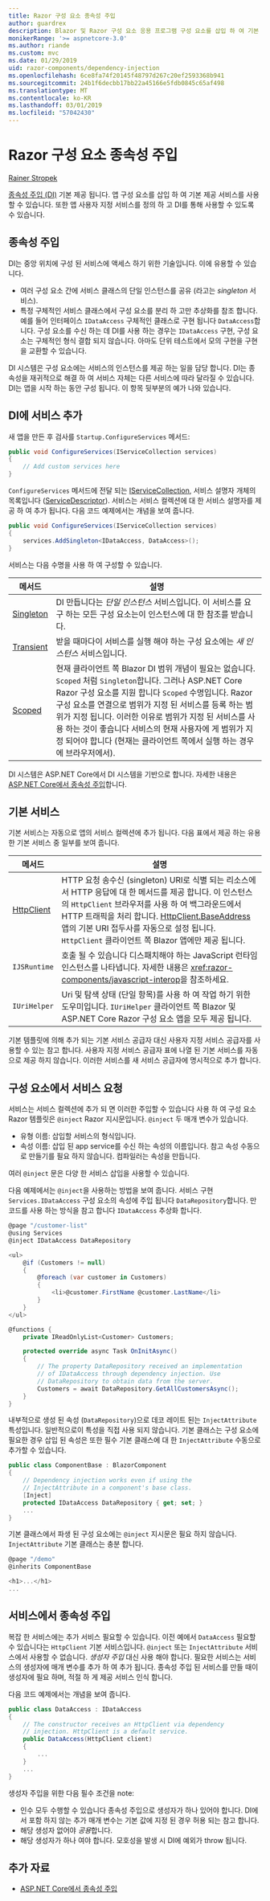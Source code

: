 ```yaml
---
title: Razor 구성 요소 종속성 주입
author: guardrex
description: Blazor 및 Razor 구성 요소 응용 프로그램 구성 요소를 삽입 하 여 기본 제공 서비스를 사용할 수 하는 방법을 참조 하세요.
monikerRange: '>= aspnetcore-3.0'
ms.author: riande
ms.custom: mvc
ms.date: 01/29/2019
uid: razor-components/dependency-injection
ms.openlocfilehash: 6ce8fa74f20145f48797d267c20ef2593368b941
ms.sourcegitcommit: 24b1f6decbb17bb22a45166e5fdb0845c65af498
ms.translationtype: MT
ms.contentlocale: ko-KR
ms.lasthandoff: 03/01/2019
ms.locfileid: "57042430"
---
```

# <a name="razor-components-dependency-injection"></a>Razor 구성 요소 종속성 주입

[Rainer Stropek](https://www.timecockpit.com)

[종속성 주입 (DI)](/aspnet/core/fundamentals/dependency-injection) 기본 제공 됩니다. 앱 구성 요소를 삽입 하 여 기본 제공 서비스를 사용할 수 있습니다. 또한 앱 사용자 지정 서비스를 정의 하 고 DI를 통해 사용할 수 있도록 수 있습니다.

## <a name="dependency-injection"></a>종속성 주입

DI는 중앙 위치에 구성 된 서비스에 액세스 하기 위한 기술입니다. 이에 유용할 수 있습니다.

* 여러 구성 요소 간에 서비스 클래스의 단일 인스턴스를 공유 (라고는 *singleton* 서비스).
* 특정 구체적인 서비스 클래스에서 구성 요소를 분리 하 고만 추상화를 참조 합니다. 예를 들어 인터페이스 `IDataAccess` 구체적인 클래스로 구현 됩니다 `DataAccess`합니다. 구성 요소를 수신 하는 데 DI를 사용 하는 경우는 `IDataAccess` 구현, 구성 요소는 구체적인 형식 결합 되지 않습니다. 아마도 단위 테스트에서 모의 구현을 구현을 교환할 수 있습니다.

DI 시스템은 구성 요소에는 서비스의 인스턴스를 제공 하는 일을 담당 합니다. DI는 종속성을 재귀적으로 해결 하 여 서비스 자체는 다른 서비스에 따라 달라질 수 있습니다. DI는 앱을 시작 하는 동안 구성 됩니다. 이 항목 뒷부분의 예가 나와 있습니다.

## <a name="add-services-to-di"></a>DI에 서비스 추가

새 앱을 만든 후 검사를 `Startup.ConfigureServices` 메서드:

```csharp
public void ConfigureServices(IServiceCollection services)
{
    // Add custom services here
}
```

`ConfigureServices` 메서드에 전달 되는 [IServiceCollection](/dotnet/api/microsoft.extensions.dependencyinjection.iservicecollection), 서비스 설명자 개체의 목록입니다 ([ServiceDescriptor](/dotnet/api/microsoft.extensions.dependencyinjection.servicedescriptor)). 서비스는 서비스 컬렉션에 대 한 서비스 설명자를 제공 하 여 추가 됩니다. 다음 코드 예제에서는 개념을 보여 줍니다.

```csharp
public void ConfigureServices(IServiceCollection services)
{
    services.AddSingleton<IDataAccess, DataAccess>();
}
```

서비스는 다음 수명을 사용 하 여 구성할 수 있습니다.

| 메서드      | 설명 |
| ----------- | ----------- |
| [Singleton](/dotnet/api/microsoft.extensions.dependencyinjection.servicedescriptor.singleton#Microsoft_Extensions_DependencyInjection_ServiceDescriptor_Singleton__1_System_Func_System_IServiceProvider___0__) | DI 만듭니다는 *단일 인스턴스* 서비스입니다. 이 서비스를 요구 하는 모든 구성 요소는이 인스턴스에 대 한 참조를 받습니다. |
| [Transient](/dotnet/api/microsoft.extensions.dependencyinjection.servicedescriptor.transient) | 받을 때마다이 서비스를 실행 해야 하는 구성 요소에는 *새 인스턴스* 서비스입니다. |
| [Scoped](/dotnet/api/microsoft.extensions.dependencyinjection.servicedescriptor.scoped) | 현재 클라이언트 쪽 Blazor DI 범위 개념이 필요는 없습니다. `Scoped` 처럼 `Singleton`합니다. 그러나 ASP.NET Core Razor 구성 요소를 지원 합니다 `Scoped` 수명입니다. Razor 구성 요소를 연결으로 범위가 지정 된 서비스를 등록 하는 범위가 지정 됩니다. 이러한 이유로 범위가 지정 된 서비스를 사용 하는 것이 좋습니다 서비스의 현재 사용자에 게 범위가 지정 되어야 합니다 (현재는 클라이언트 쪽에서 실행 하는 경우에 브라우저에서). |

DI 시스템은 ASP.NET Core에서 DI 시스템을 기반으로 합니다. 자세한 내용은 [ASP.NET Core에서 종속성 주입](/aspnet/core/fundamentals/dependency-injection)합니다.

## <a name="default-services"></a>기본 서비스

기본 서비스는 자동으로 앱의 서비스 컬렉션에 추가 됩니다. 다음 표에서 제공 하는 유용한 기본 서비스 중 일부를 보여 줍니다.

| 메서드       | 설명 |
| ------------ | ----------- |
| [HttpClient](/dotnet/api/system.net.http.httpclient) | HTTP 요청 송수신 (singleton) URI로 식별 되는 리소스에서 HTTP 응답에 대 한 메서드를 제공 합니다. 이 인스턴스의 `HttpClient` 브라우저를 사용 하 여 백그라운드에서 HTTP 트래픽을 처리 합니다. [HttpClient.BaseAddress](/dotnet/api/system.net.http.httpclient.baseaddress) 앱의 기본 URI 접두사를 자동으로 설정 됩니다. `HttpClient` 클라이언트 쪽 Blazor 앱에만 제공 됩니다. |
| `IJSRuntime` | 호출 될 수 있습니다 디스패치해야 하는 JavaScript 런타임 인스턴스를 나타냅니다. 자세한 내용은 <xref:razor-components/javascript-interop>을 참조하세요. |
| `IUriHelper` | Uri 및 탐색 상태 (단일 항목)를 사용 하 여 작업 하기 위한 도우미입니다. `IUriHelper` 클라이언트 쪽 Blazor 및 ASP.NET Core Razor 구성 요소 앱을 모두 제공 됩니다. |

기본 템플릿에 의해 추가 되는 기본 서비스 공급자 대신 사용자 지정 서비스 공급자를 사용할 수 있는 참고 합니다. 사용자 지정 서비스 공급자 표에 나열 된 기본 서비스를 자동으로 제공 하지 않습니다. 이러한 서비스를 새 서비스 공급자에 명시적으로 추가 합니다.

## <a name="request-a-service-in-a-component"></a>구성 요소에서 서비스 요청

서비스는 서비스 컬렉션에 추가 되 면 이러한 주입할 수 있습니다 사용 하 여 구성 요소 Razor 템플릿은 `@inject` Razor 지시문입니다. `@inject` 두 매개 변수가 있습니다.

* 유형 이름: 삽입할 서비스의 형식입니다.
* 속성 이름: 삽입 된 app service를 수신 하는 속성의 이름입니다. 참고 속성 수동으로 만들기를 필요 하지 않습니다. 컴파일러는 속성을 만듭니다.

여러 `@inject` 문은 다양 한 서비스 삽입을 사용할 수 있습니다.

다음 예제에서는 `@inject`을 사용하는 방법을 보여 줍니다. 서비스 구현 `Services.IDataAccess` 구성 요소의 속성에 주입 됩니다 `DataRepository`합니다. 만 코드를 사용 하는 방식을 참고 합니다 `IDataAccess` 추상화 합니다.

```csharp
@page "/customer-list"
@using Services
@inject IDataAccess DataRepository

<ul>
    @if (Customers != null)
    {
        @foreach (var customer in Customers)
        {
            <li>@customer.FirstName @customer.LastName</li>
        }
    }
</ul>

@functions {
    private IReadOnlyList<Customer> Customers;

    protected override async Task OnInitAsync()
    {
        // The property DataRepository received an implementation
        // of IDataAccess through dependency injection. Use 
        // DataRepository to obtain data from the server.
        Customers = await DataRepository.GetAllCustomersAsync();
    }
}
```

내부적으로 생성 된 속성 (`DataRepository`)으로 데코 레이트 된는 `InjectAttribute` 특성입니다. 일반적으로이 특성을 직접 사용 되지 않습니다. 기본 클래스는 구성 요소에 필요한 경우 삽입 된 속성은 또한 필수 기본 클래스에 대 한 `InjectAttribute` 수동으로 추가할 수 있습니다.

```csharp
public class ComponentBase : BlazorComponent
{
    // Dependency injection works even if using the
    // InjectAttribute in a component's base class.
    [Inject]
    protected IDataAccess DataRepository { get; set; }
    ...
}
```

기본 클래스에서 파생 된 구성 요소에는 `@inject` 지시문은 필요 하지 않습니다. `InjectAttribute` 기본 클래스는 충분 합니다.

```csharp
@page "/demo"
@inherits ComponentBase

<h1>...</h1>
...
```

## <a name="dependency-injection-in-services"></a>서비스에서 종속성 주입

복잡 한 서비스에는 추가 서비스 필요할 수 있습니다. 이전 예에서 `DataAccess` 필요할 수 있습니다는 `HttpClient` 기본 서비스입니다. `@inject` 또는 `InjectAttribute` 서비스에서 사용할 수 없습니다. *생성자 주입* 대신 사용 해야 합니다. 필요한 서비스는 서비스의 생성자에 매개 변수를 추가 하 여 추가 됩니다. 종속성 주입 된 서비스를 만들 때이 생성자에 필요 하며, 적절 하 게 제공 서비스 인식 합니다.

다음 코드 예제에서는 개념을 보여 줍니다.

```csharp
public class DataAccess : IDataAccess
{
    // The constructor receives an HttpClient via dependency
    // injection. HttpClient is a default service.
    public DataAccess(HttpClient client)
    {
        ...
    }
    ...
}
```

생성자 주입을 위한 다음 필수 조건을 note:

* 인수 모두 수행할 수 있습니다 종속성 주입으로 생성자가 하나 있어야 합니다. DI에서 포함 하지 않는 추가 매개 변수는 기본 값에 지정 된 경우 허용 되는 참고 합니다.
* 해당 생성자 없어야 *공용*합니다.
* 해당 생성자가 하나 여야 합니다. 모호성을 발생 시 DI에 예외가 throw 됩니다.

## <a name="additional-resources"></a>추가 자료

* [ASP.NET Core에서 종속성 주입](/aspnet/core/fundamentals/dependency-injection)
